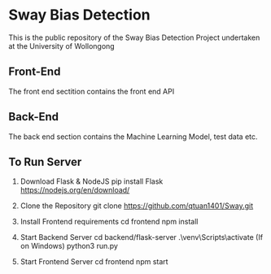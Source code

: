 # Sway Bias Detection

This is the public repository of the Sway Bias Detection Project undertaken at the University of Wollongong

## Front-End

The front end sectition contains the front end API

## Back-End

The back end section contains the Machine Learning Model, test data etc.

## To Run Server

1. Download Flask & NodeJS
    pip install Flask
    https://nodejs.org/en/download/

2. Clone the Repository 
    git clone https://github.com/qtuan1401/Sway.git

3. Install Frontend requirements
    cd frontend
    npm install

4. Start Backend Server
    cd backend/flask-server
    .\venv\Scripts\activate (If on Windows)
    python3 run.py

5. Start Frontend Server
    cd frontend
    npm start
